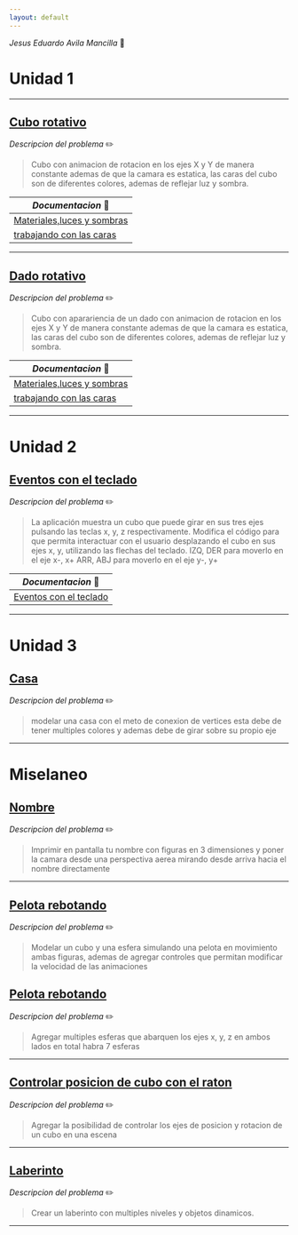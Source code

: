 ```yaml
---
layout: default
---
```


<script>window.onload = function() {
  var link = top.document.createElement("link");
  link.type = "image/x-icon";
  link.rel = "shortcut icon";
  link.href = "https://raw.githubusercontent.com/YOURMATADOR/GraficosPorComputadora1/master/docs/public/img/favicon.ico";
  top.document.getElementsByTagName("head")[0].appendChild(link);
} </script>

  _Jesus Eduardo Avila Mancilla_ :penguin:

# Unidad 1
---
## [Cubo rotativo](/caras3D/cubo.html)

_Descripcion del problema_ :pencil2:



> Cubo con animacion de rotacion en los ejes X y Y de manera constante ademas de que la camara es estatica, las caras del cubo son de diferentes colores, ademas de reflejar luz y sombra.

 _Documentacion_ :page_with_curl: | 
---------|
 [Materiales,luces y sombras](/pdf/materiales_luces_y_sombras.pdf) | 
  [trabajando con las caras](/pdf/trabajando_con_las_caras.pdf) | 
 
 ---

## [Dado rotativo](/dado/cubo.html)

_Descripcion del problema_ :pencil2:



> Cubo con aparariencia de un dado con animacion de rotacion en los ejes X y Y de manera constante ademas de que la camara es estatica, las caras del cubo son de diferentes colores, ademas de reflejar luz y sombra.

 _Documentacion_ :page_with_curl: | 
---------|
 [Materiales,luces y sombras](/pdf/materiales_luces_y_sombras.pdf) | 
  [trabajando con las caras](/pdf/trabajando_con_las_caras.pdf) | 
 
 ---

 # Unidad 2

## [Eventos con el teclado](/teclado/teclado.html)

_Descripcion del problema_ :pencil2:



> La aplicación muestra un cubo que puede girar en sus tres ejes pulsando las teclas x, y, z respectivamente. Modifica el código para que permita interactuar con el usuario desplazando el cubo en sus ejes x, y, utilizando las flechas del teclado. IZQ, DER para moverlo en el eje x-, x+ ARR, ABJ para moverlo en el eje y-, y+

 _Documentacion_ :page_with_curl: | 
---------|
 [Eventos con el teclado](/pdf/teclado.pdf) | 

 ---
# Unidad 3

## [Casa](/2Den3D/casa.html)

_Descripcion del problema_ :pencil2:



> modelar una casa con el meto de conexion de vertices esta debe de tener multiples colores y ademas debe de girar sobre su propio eje

 ---

# Miselaneo 

## [Nombre](/nombre/index.html)

_Descripcion del problema_ :pencil2:



> Imprimir en pantalla tu nombre con figuras en 3 dimensiones y poner la camara desde una perspectiva aerea mirando desde arriva hacia el nombre directamente

--- 

## [Pelota rebotando](/modeloPelota/index.html)

_Descripcion del problema_ :pencil2:

> Modelar un cubo y una esfera simulando una pelota en movimiento ambas figuras, ademas de agregar controles que permitan modificar la velocidad de las animaciones

## [Pelota rebotando](/modeloPelota/index.html)

_Descripcion del problema_ :pencil2:

> Agregar multiples esferas que abarquen los ejes x, y, z  en ambos lados en total habra 7 esferas

---

## [Controlar posicion de cubo con el raton](/control_raton/track.html)

_Descripcion del problema_ :pencil2:

> Agregar la posibilidad de controlar los ejes de posicion y rotacion de un cubo en una escena

---

## [Laberinto](/laberinto/base2.html)

_Descripcion del problema_ :pencil2:

> Crear un laberinto con multiples niveles y objetos dinamicos.


---

